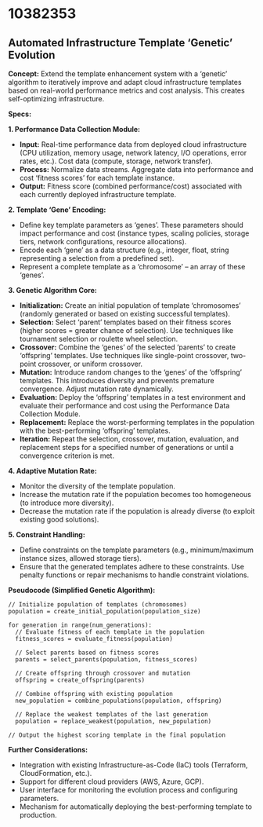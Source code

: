 # 10382353

## Automated Infrastructure Template ‘Genetic’ Evolution

**Concept:** Extend the template enhancement system with a ‘genetic’ algorithm to iteratively improve and adapt cloud infrastructure templates based on real-world performance metrics and cost analysis. This creates self-optimizing infrastructure.

**Specs:**

**1. Performance Data Collection Module:**

*   **Input:** Real-time performance data from deployed cloud infrastructure (CPU utilization, memory usage, network latency, I/O operations, error rates, etc.). Cost data (compute, storage, network transfer).
*   **Process:** Normalize data streams. Aggregate data into performance and cost ‘fitness scores’ for each template instance.
*   **Output:** Fitness score (combined performance/cost) associated with each currently deployed infrastructure template.

**2. Template ‘Gene’ Encoding:**

*   Define key template parameters as ‘genes’. These parameters should impact performance and cost (instance types, scaling policies, storage tiers, network configurations, resource allocations).
*   Encode each ‘gene’ as a data structure (e.g., integer, float, string representing a selection from a predefined set).
*   Represent a complete template as a ‘chromosome’ – an array of these ‘genes’.

**3. Genetic Algorithm Core:**

*   **Initialization:** Create an initial population of template ‘chromosomes’ (randomly generated or based on existing successful templates).
*   **Selection:** Select ‘parent’ templates based on their fitness scores (higher scores = greater chance of selection). Use techniques like tournament selection or roulette wheel selection.
*   **Crossover:** Combine the ‘genes’ of the selected ‘parents’ to create ‘offspring’ templates. Use techniques like single-point crossover, two-point crossover, or uniform crossover.
*   **Mutation:** Introduce random changes to the ‘genes’ of the ‘offspring’ templates. This introduces diversity and prevents premature convergence. Adjust mutation rate dynamically.
*   **Evaluation:** Deploy the ‘offspring’ templates in a test environment and evaluate their performance and cost using the Performance Data Collection Module.
*   **Replacement:** Replace the worst-performing templates in the population with the best-performing ‘offspring’ templates.
*   **Iteration:** Repeat the selection, crossover, mutation, evaluation, and replacement steps for a specified number of generations or until a convergence criterion is met.

**4. Adaptive Mutation Rate:**

*   Monitor the diversity of the template population.
*   Increase the mutation rate if the population becomes too homogeneous (to introduce more diversity).
*   Decrease the mutation rate if the population is already diverse (to exploit existing good solutions).

**5. Constraint Handling:**

*   Define constraints on the template parameters (e.g., minimum/maximum instance sizes, allowed storage tiers).
*   Ensure that the generated templates adhere to these constraints. Use penalty functions or repair mechanisms to handle constraint violations.

**Pseudocode (Simplified Genetic Algorithm):**

```
// Initialize population of templates (chromosomes)
population = create_initial_population(population_size)

for generation in range(num_generations):
  // Evaluate fitness of each template in the population
  fitness_scores = evaluate_fitness(population)

  // Select parents based on fitness scores
  parents = select_parents(population, fitness_scores)

  // Create offspring through crossover and mutation
  offspring = create_offspring(parents)

  // Combine offspring with existing population
  new_population = combine_populations(population, offspring)

  // Replace the weakest templates of the last generation
  population = replace_weakest(population, new_population)

// Output the highest scoring template in the final population
```

**Further Considerations:**

*   Integration with existing Infrastructure-as-Code (IaC) tools (Terraform, CloudFormation, etc.).
*   Support for different cloud providers (AWS, Azure, GCP).
*   User interface for monitoring the evolution process and configuring parameters.
*   Mechanism for automatically deploying the best-performing template to production.